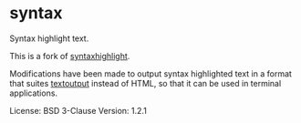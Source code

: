 # syntax

Syntax highlight text.

This is a fork of [syntaxhighlight](https://github.com/sourcegraph/syntaxhighlight).

Modifications have been made to output syntax highlighted text in a format that suites [textoutput](https://github.com/xyproto/textoutput) instead of HTML, so that it can be used in terminal applications.

License: BSD 3-Clause
Version: 1.2.1
